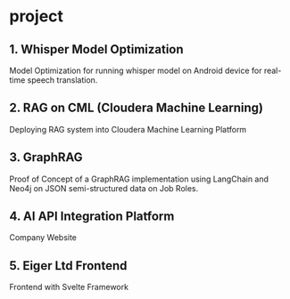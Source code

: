 # project
## 1. Whisper Model Optimization
Model Optimization for running whisper model on Android device for real-time speech translation.
## 2. RAG on CML (Cloudera Machine Learning)
Deploying RAG system into Cloudera Machine Learning Platform
## 3. GraphRAG
Proof of Concept of a GraphRAG implementation using LangChain and Neo4j on JSON semi-structured data on Job Roles.
## 4. AI API Integration Platform
Company Website
## 5. Eiger Ltd Frontend
Frontend with Svelte Framework
